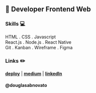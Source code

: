 ## :city_sunset: Developer Frontend Web

### Skills 💻
HTML . CSS . Javascript <br/>
React.js . Node.js . React Native <br/>
Git . Kanban . Wireframe . Figma <br/>

### Links :pencil2:
[**deploy**](https://linktr.ee/douglasabnovato/) | [**medium**](https://medium.com/@douglasabnovato) | [**linkedIn**](https://www.linkedin.com/in/douglasabnovato) 

#### @douglasabnovato
